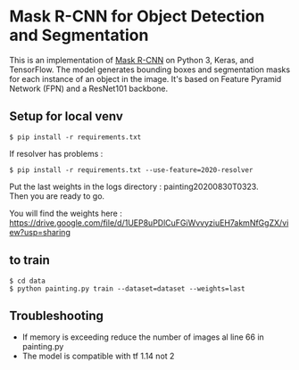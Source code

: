# Mask R-CNN for Object Detection and Segmentation

This is an implementation of [Mask R-CNN](https://arxiv.org/abs/1703.06870) on Python 3, Keras, and TensorFlow. The model generates bounding boxes and segmentation masks for each instance of an object in the image. It's based on Feature Pyramid Network (FPN) and a ResNet101 backbone.

## Setup for local venv
```
$ pip install -r requirements.txt
```
If resolver has problems :
```
$ pip install -r requirements.txt --use-feature=2020-resolver
```
  
Put the last weights in the logs directory : painting20200830T0323.  
Then you are ready to go.
  
You will find the weights here :
https://drive.google.com/file/d/1UEP8uPDlCuFGiWvvyziuEH7akmNfGgZX/view?usp=sharing


## to train
```
$ cd data
$ python painting.py train --dataset=dataset --weights=last
```

## Troubleshooting
- If memory is exceeding reduce the number of images al line 66 in painting.py
- The model is compatible with tf 1.14 not 2
